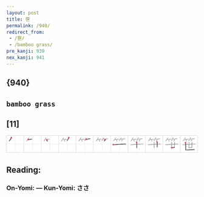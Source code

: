 ```yaml
---
layout: post
title: 笹
permalink: /940/
redirect_from:
 - /笹/
 - /bamboo grass/
pre_kanji: 939
nex_kanji: 941
---
```


## {940}

## `bamboo grass`

## [11]

<div class="stroke"><img src="../images/E7ACB9.png" /></div>

## Reading:

### On-Yomi:  &mdash; Kun-Yomi: ささ
